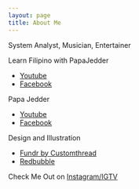 ```yaml
---
layout: page
title: About Me
---
```


System Analyst, Musician, Entertainer

Learn Filipino with PapaJedder 
* [Youtube](https://www.youtube.com/channel/UCd2GYeVAsuDE-qUdxtUEs8A) 
* [Facebook](https://fb.me/letsfilipino)  

Papa Jedder
* [Youtube](https://goo.gl/xMXzkL) 
* [Facebook](https://fb.me/papajedder)   

Design and Illustration
* [Fundr by Customthread](https://fundr.customthread.com/papajedder) 
* [Redbubble](https://www.redbubble.com/people/papajedder/portfolio)   

Check Me Out on [Instagram/IGTV](https://goo.gl/vMdQeZ)
